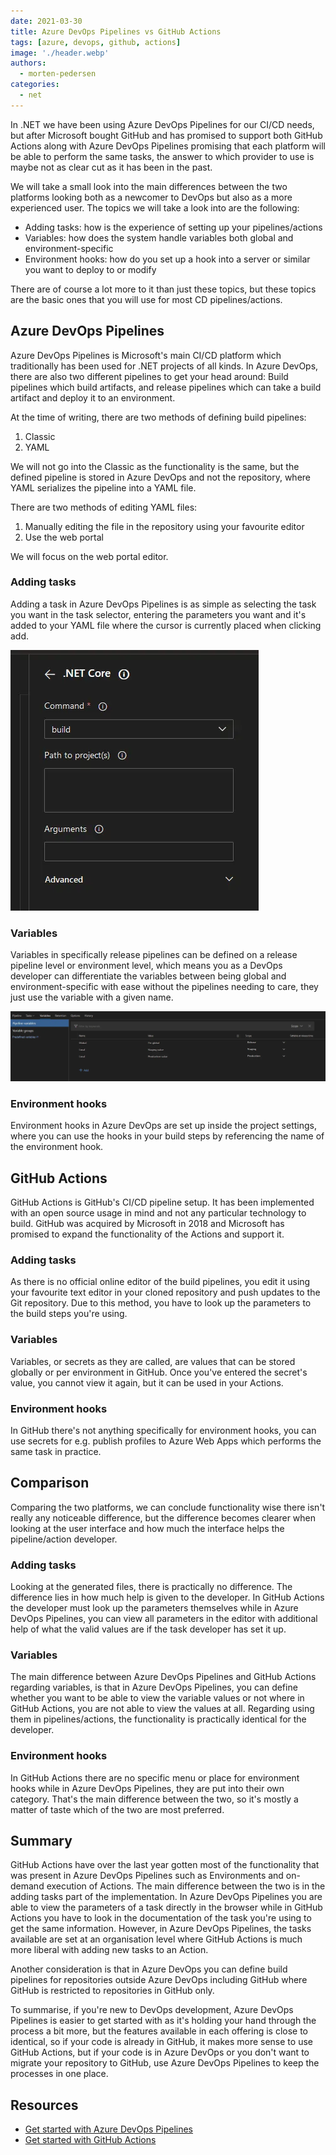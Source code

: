 ```yaml
---
date: 2021-03-30
title: Azure DevOps Pipelines vs GitHub Actions
tags: [azure, devops, github, actions]
image: './header.webp'
authors:
  - morten-pedersen
categories:
  - net
---
```


In .NET we have been using Azure DevOps Pipelines for our CI/CD needs, but after Microsoft bought GitHub and has promised to support both GitHub Actions along with Azure DevOps Pipelines promising that each platform will be able to perform the same tasks, the answer to which provider to use is maybe not as clear cut as it has been in the past.

We will take a small look into the main differences between the two platforms looking both as a newcomer to DevOps but also as a more experienced user. The topics we will take a look into are the following:

- Adding tasks: how is the experience of setting up your pipelines/actions
- Variables: how does the system handle variables both global and environment-specific
- Environment hooks: how do you set up a hook into a server or similar you want to deploy to or modify

There are of course a lot more to it than just these topics, but these topics are the basic ones that you will use for most CD pipelines/actions.

## Azure DevOps Pipelines

Azure DevOps Pipelines is Microsoft's main CI/CD platform which traditionally has been used for .NET projects of all kinds. In Azure DevOps, there are also two different pipelines to get your head around: Build pipelines which build artifacts, and release pipelines which can take a build artifact and deploy it to an environment.

At the time of writing, there are two methods of defining build pipelines:

1. Classic
2. YAML

We will not go into the Classic as the functionality is the same, but the defined pipeline is stored in Azure DevOps and not the repository, where YAML serializes the pipeline into a YAML file.

There are two methods of editing YAML files:

1. Manually editing the file in the repository using your favourite editor
2. Use the web portal

We will focus on the web portal editor.

### Adding tasks

Adding a task in Azure DevOps Pipelines is as simple as selecting the task you want in the task selector, entering the parameters you want and it's added to your YAML file where the cursor is currently placed when clicking add.

![Azure DevOps Pipeline add task example](azure-devops-task-example.webp)

### Variables

Variables in specifically release pipelines can be defined on a release pipeline level or environment level, which means you as a DevOps developer can differentiate the variables between being global and environment-specific with ease without the pipelines needing to care, they just use the variable with a given name.

![Azure DevOps Release Pipeline variables example](azure-devops-release-pipelines-variables.webp)

### Environment hooks

Environment hooks in Azure DevOps are set up inside the project settings, where you can use the hooks in your build steps by referencing the name of the environment hook.

## GitHub Actions

GitHub Actions is GitHub's CI/CD pipeline setup. It has been implemented with an open source usage in mind and not any particular technology to build. GitHub was acquired by Microsoft in 2018 and Microsoft has promised to expand the functionality of the Actions and support it.

### Adding tasks

As there is no official online editor of the build pipelines, you edit it using your favourite text editor in your cloned repository and push updates to the Git repository. Due to this method, you have to look up the parameters to the build steps you're using.

### Variables

Variables, or secrets as they are called, are values that can be stored globally or per environment in GitHub. Once you've entered the secret's value, you cannot view it again, but it can be used in your Actions.

### Environment hooks

In GitHub there's not anything specifically for environment hooks, you can use secrets for e.g. publish profiles to Azure Web Apps which performs the same task in practice.

## Comparison

Comparing the two platforms, we can conclude functionality wise there isn't really any noticeable difference, but the difference becomes clearer when looking at the user interface and how much the interface helps the pipeline/action developer.

### Adding tasks

Looking at the generated files, there is practically no difference. The difference lies in how much help is given to the developer. In GitHub Actions the developer must look up the parameters themselves while in Azure DevOps Pipelines, you can view all parameters in the editor with additional help of what the valid values are if the task developer has set it up.

### Variables

The main difference between Azure DevOps Pipelines and GitHub Actions regarding variables, is that in Azure DevOps Pipelines, you can define whether you want to be able to view the variable values or not where in GitHub Actions, you are not able to view the values at all. Regarding using them in pipelines/actions, the functionality is practically identical for the developer.

### Environment hooks

In GitHub Actions there are no specific menu or place for environment hooks while in Azure DevOps Pipelines, they are put into their own category. That's the main difference between the two, so it's mostly a matter of taste which of the two are most preferred.

## Summary

GitHub Actions have over the last year gotten most of the functionality that was present in Azure DevOps Pipelines such as Environments and on-demand execution of Actions. The main difference between the two is in the adding tasks part of the implementation. In Azure DevOps Pipelines you are able to view the parameters of a task directly in the browser while in GitHub Actions you have to look in the documentation of the task you're using to get the same information. However, in Azure DevOps Pipelines, the tasks available are set at an organisation level where GitHub Actions is much more liberal with adding new tasks to an Action.

Another consideration is that in Azure DevOps you can define build pipelines for repositories outside Azure DevOps including GitHub where GitHub is restricted to repositories in GitHub only.

To summarise, if you're new to DevOps development, Azure DevOps Pipelines is easier to get started with as it's holding your hand through the process a bit more, but the features available in each offering is close to identical, so if your code is already in GitHub, it makes more sense to use GitHub Actions, but if your code is in Azure DevOps or you don't want to migrate your repository to GitHub, use Azure DevOps Pipelines to keep the processes in one place.

## Resources

- [Get started with Azure DevOps Pipelines](https://docs.microsoft.com/en-us/azure/devops/pipelines/get-started/pipelines-get-started?view=azure-devops)
- [Get started with GitHub Actions](https://docs.github.com/en/actions/quickstart)
